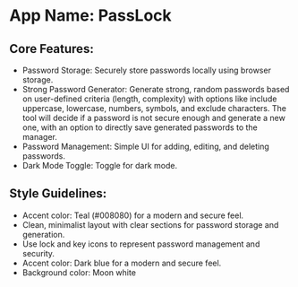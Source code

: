 # **App Name**: PassLock

## Core Features:

- Password Storage: Securely store passwords locally using browser storage.
- Strong Password Generator: Generate strong, random passwords based on user-defined criteria (length, complexity) with options like include uppercase, lowercase, numbers, symbols, and exclude characters. The tool will decide if a password is not secure enough and generate a new one, with an option to directly save generated passwords to the manager.
- Password Management: Simple UI for adding, editing, and deleting passwords.
- Dark Mode Toggle: Toggle for dark mode.

## Style Guidelines:

- Accent color: Teal (#008080) for a modern and secure feel.
- Clean, minimalist layout with clear sections for password storage and generation.
- Use lock and key icons to represent password management and security.
- Accent color: Dark blue for a modern and secure feel.
- Background color: Moon white